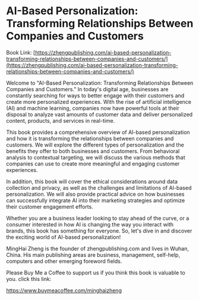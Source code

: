 # AI-Based Personalization: Transforming Relationships Between Companies and Customers

Book Link: [https://zhengpublishing.com/ai-based-personalization-transforming-relationships-between-companies-and-customers/](https://zhengpublishing.com/ai-based-personalization-transforming-relationships-between-companies-and-customers/)

Welcome to "AI-Based Personalization: Transforming Relationships Between Companies and Customers." In today's digital age, businesses are constantly searching for ways to better engage with their customers and create more personalized experiences. With the rise of artificial intelligence (AI) and machine learning, companies now have powerful tools at their disposal to analyze vast amounts of customer data and deliver personalized content, products, and services in real-time.

This book provides a comprehensive overview of AI-based personalization and how it is transforming the relationships between companies and customers. We will explore the different types of personalization and the benefits they offer to both businesses and customers. From behavioral analysis to contextual targeting, we will discuss the various methods that companies can use to create more meaningful and engaging customer experiences.

In addition, this book will cover the ethical considerations around data collection and privacy, as well as the challenges and limitations of AI-based personalization. We will also provide practical advice on how businesses can successfully integrate AI into their marketing strategies and optimize their customer engagement efforts.

Whether you are a business leader looking to stay ahead of the curve, or a consumer interested in how AI is changing the way you interact with brands, this book has something for everyone. So, let's dive in and discover the exciting world of AI-based personalization!

MingHai Zheng is the founder of zhengpublishing.com and lives in Wuhan, China. His main publishing areas are business, management, self-help, computers and other emerging foreword fields.

Please Buy Me a Coffee to support us if you think this book is valuable to you. click this link:

https://www.buymeacoffee.com/minghaizheng
